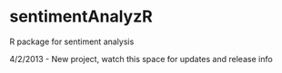sentimentAnalyzR
================

R package for sentiment analysis

4/2/2013 - New project, watch this space for updates and release info
